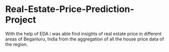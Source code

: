 # Real-Estate-Price-Prediction-Project
With the help of EDA i was able find insights of real estate price in different areas of Beganluru, India from the aggregation of all the house price data of the region.

